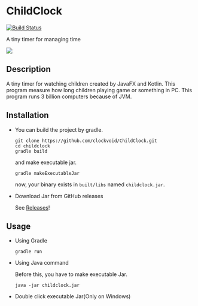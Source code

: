 # ChildClock
[![Build Status](https://travis-ci.org/clockvoid/ChildClock.svg?branch=master)](https://travis-ci.org/clockvoid/ChildClock)

A tiny timer for managing time

[![](https://i.imgur.com/QXMxVHSm.png)](https://i.imgur.com/QXMxVHS.png)

## Description
A tiny timer for watching children created by JavaFX and Kotlin.
This program measure how long children playing game or something in PC.
This program runs 3 billion computers because of JVM.

## Installation
* You can build the project by gradle.
    ```
    git clone https://github.com/clockvoid/ChildClock.git
    cd childclock
    gradle build
    ```
    and make executable jar.
    ```
    gradle makeExecutableJar
    ```
    now, your binary exists in `built/libs` named `childclock.jar`.

* Download Jar from GitHub releases

    See [Releases](https://github.com/clockvoid/ChildClock/releases)!

## Usage
* Using Gradle
    ```
    gradle run
    ```
    
* Using Java command

    Before this, you have to make executable Jar.
    ```
    java -jar childclock.jar
    ```

* Double click executable Jar(Only on Windows)
